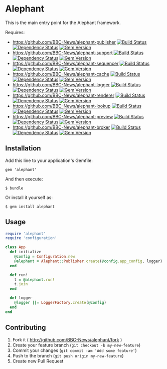 # Alephant

This is the main entry point for the Alephant framework.

Requires:
 - https://github.com/BBC-News/alephant-publisher [![Build Status](https://travis-ci.org/BBC-News/alephant-publisher.png?branch=master)](https://travis-ci.org/BBC-News/alephant-publisher) [![Dependency Status](https://gemnasium.com/BBC-News/alephant-publisher.png)](https://gemnasium.com/BBC-News/alephant-publisher) [![Gem Version](https://badge.fury.io/rb/alephant-publisher.png)](http://badge.fury.io/rb/alephant-publisher)
 - https://github.com/BBC-News/alephant-support [![Build Status](https://travis-ci.org/BBC-News/alephant-support.png?branch=master)](https://travis-ci.org/BBC-News/alephant-support) [![Dependency Status](https://gemnasium.com/BBC-News/alephant-support.png)](https://gemnasium.com/BBC-News/alephant-support) [![Gem Version](https://badge.fury.io/rb/alephant-support.png)](http://badge.fury.io/rb/alephant-support)
 - https://github.com/BBC-News/alephant-sequencer [![Build Status](https://travis-ci.org/BBC-News/alephant-sequencer.png?branch=master)](https://travis-ci.org/BBC-News/alephant-sequencer) [![Dependency Status](https://gemnasium.com/BBC-News/alephant-sequencer.png)](https://gemnasium.com/BBC-News/alephant-sequencer) [![Gem Version](https://badge.fury.io/rb/alephant-sequencer.png)](http://badge.fury.io/rb/alephant-sequencer)
 - https://github.com/BBC-News/alephant-cache [![Build Status](https://travis-ci.org/BBC-News/alephant-cache.png?branch=master)](https://travis-ci.org/BBC-News/alephant-cache) [![Dependency Status](https://gemnasium.com/BBC-News/alephant-cache.png)](https://gemnasium.com/BBC-News/alephant-cache) [![Gem Version](https://badge.fury.io/rb/alephant-cache.png)](http://badge.fury.io/rb/alephant-cache)
 - https://github.com/BBC-News/alephant-logger [![Build Status](https://travis-ci.org/BBC-News/alephant-logger.png?branch=master)](https://travis-ci.org/BBC-News/alephant-logger) [![Dependency Status](https://gemnasium.com/BBC-News/alephant-logger.png)](https://gemnasium.com/BBC-News/alephant-logger) [![Gem Version](https://badge.fury.io/rb/alephant-logger.png)](http://badge.fury.io/rb/alephant-logger)
 - https://github.com/BBC-News/alephant-renderer [![Build Status](https://travis-ci.org/BBC-News/alephant-renderer.png?branch=master)](https://travis-ci.org/BBC-News/alephant-renderer) [![Dependency Status](https://gemnasium.com/BBC-News/alephant-renderer.png)](https://gemnasium.com/BBC-News/alephant-renderer) [![Gem Version](https://badge.fury.io/rb/alephant-renderer.png)](http://badge.fury.io/rb/alephant-renderer)
 - https://github.com/BBC-News/alephant-lookup [![Build Status](https://travis-ci.org/BBC-News/alephant-lookup.png?branch=master)](https://travis-ci.org/BBC-News/alephant-lookup) [![Dependency Status](https://gemnasium.com/BBC-News/alephant-lookup.png)](https://gemnasium.com/BBC-News/alephant-lookup) [![Gem Version](https://badge.fury.io/rb/alephant-lookup.png)](http://badge.fury.io/rb/alephant-lookup)
 - https://github.com/BBC-News/alephant-preview [![Build Status](https://travis-ci.org/BBC-News/alephant-preview.png?branch=master)](https://travis-ci.org/BBC-News/alephant-preview) [![Dependency Status](https://gemnasium.com/BBC-News/alephant-preview.png)](https://gemnasium.com/BBC-News/alephant-preview) [![Gem Version](https://badge.fury.io/rb/alephant-preview.png)](http://badge.fury.io/rb/alephant-preview)
 - https://github.com/BBC-News/alephant-broker [![Build Status](https://travis-ci.org/BBC-News/alephant-broker.png?branch=master)](https://travis-ci.org/BBC-News/alephant-broker) [![Dependency Status](https://gemnasium.com/BBC-News/alephant-broker.png)](https://gemnasium.com/BBC-News/alephant-broker) [![Gem Version](https://badge.fury.io/rb/alephant-broker.png)](http://badge.fury.io/rb/alephant-broker)

## Installation

Add this line to your application's Gemfile:

    gem 'alephant'

And then execute:

    $ bundle

Or install it yourself as:

    $ gem install alephant

## Usage

```ruby
require 'alephant'
require 'configuration'

class App
  def initialize
    @config = Configuration.new
    @alephant = Alephant::Publisher.create(@config.app_config, logger)
  end

  def run!
    t = @alephant.run!
    t.join
  end

  def logger
    @logger ||= LoggerFactory.create(@config)
  end
end
```

## Contributing

1. Fork it ( http://github.com/BBC-News/alephant/fork )
2. Create your feature branch (`git checkout -b my-new-feature`)
3. Commit your changes (`git commit -am 'Add some feature'`)
4. Push to the branch (`git push origin my-new-feature`)
5. Create new Pull Request
